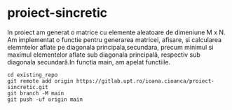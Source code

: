 # proiect-sincretic
  In proiect am generat o matrice cu elemente aleatoare de dimeniune M x N. Am implementat o functie pentru
  generarea matricei, afisare, si calcularea elemntelor aflate pe diagonala principala,secundara, precum minimul si maximul elementelor aflate sub diagonala principală, respectiv sub diagonala secundară.In functia main, am apelat functiile.




```
cd existing_repo
git remote add origin https://gitlab.upt.ro/ioana.cioanca/proiect-sincretic.git
git branch -M main
git push -uf origin main
```


